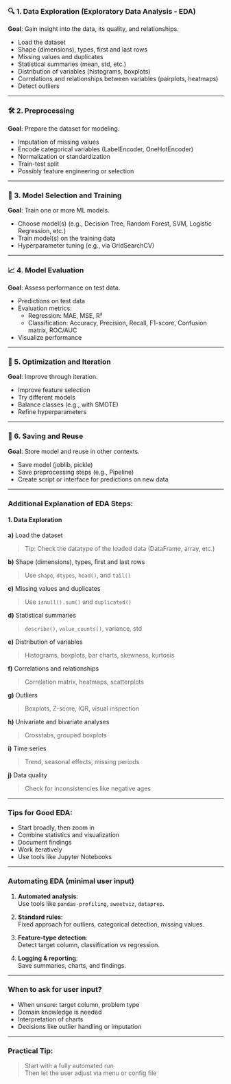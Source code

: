 ### 🔍 1. Data Exploration (Exploratory Data Analysis - EDA)

**Goal**: Gain insight into the data, its quality, and relationships.

- Load the dataset  
- Shape (dimensions), types, first and last rows  
- Missing values and duplicates  
- Statistical summaries (mean, std, etc.)  
- Distribution of variables (histograms, boxplots)  
- Correlations and relationships between variables (pairplots, heatmaps)  
- Detect outliers  

---

### 🛠️ 2. Preprocessing

**Goal**: Prepare the dataset for modeling.

- Imputation of missing values  
- Encode categorical variables (LabelEncoder, OneHotEncoder)  
- Normalization or standardization  
- Train-test split  
- Possibly feature engineering or selection  

---

### 🧠 3. Model Selection and Training

**Goal**: Train one or more ML models.

- Choose model(s) (e.g., Decision Tree, Random Forest, SVM, Logistic Regression, etc.)  
- Train model(s) on the training data  
- Hyperparameter tuning (e.g., via GridSearchCV)  

---

### 📈 4. Model Evaluation

**Goal**: Assess performance on test data.

- Predictions on test data  
- Evaluation metrics:  
  - Regression: MAE, MSE, R²  
  - Classification: Accuracy, Precision, Recall, F1-score, Confusion matrix, ROC/AUC  
- Visualize performance  

---

### 🔁 5. Optimization and Iteration

**Goal**: Improve through iteration.

- Improve feature selection  
- Try different models  
- Balance classes (e.g., with SMOTE)  
- Refine hyperparameters  

---

### 💾 6. Saving and Reuse

**Goal**: Store model and reuse in other contexts.

- Save model (joblib, pickle)  
- Save preprocessing steps (e.g., Pipeline)  
- Create script or interface for predictions on new data  

---

### Additional Explanation of EDA Steps:

#### 1. Data Exploration

**a)** Load the dataset  
> Tip: Check the datatype of the loaded data (DataFrame, array, etc.)

**b)** Shape (dimensions), types, first and last rows  
> Use `shape`, `dtypes`, `head()`, and `tail()`

**c)** Missing values and duplicates  
> Use `isnull().sum()` and `duplicated()`

**d)** Statistical summaries  
> `describe()`, `value_counts()`, variance, std

**e)** Distribution of variables  
> Histograms, boxplots, bar charts, skewness, kurtosis

**f)** Correlations and relationships  
> Correlation matrix, heatmaps, scatterplots

**g)** Outliers  
> Boxplots, Z-score, IQR, visual inspection

**h)** Univariate and bivariate analyses  
> Crosstabs, grouped boxplots

**i)** Time series  
> Trend, seasonal effects, missing periods

**j)** Data quality  
> Check for inconsistencies like negative ages

---

### Tips for Good EDA:

- Start broadly, then zoom in  
- Combine statistics and visualization  
- Document findings  
- Work iteratively  
- Use tools like Jupyter Notebooks  

---

### Automating EDA (minimal user input)

1. **Automated analysis**:  
   Use tools like `pandas-profiling`, `sweetviz`, `dataprep`.

2. **Standard rules**:  
   Fixed approach for outliers, categorical detection, missing values.

3. **Feature-type detection**:  
   Detect target column, classification vs regression.

4. **Logging & reporting**:  
   Save summaries, charts, and findings.

---

### When to **ask** for user input?

- When unsure: target column, problem type  
- Domain knowledge is needed  
- Interpretation of charts  
- Decisions like outlier handling or imputation

---

### Practical Tip:

> Start with a fully automated run  
> Then let the user adjust via menu or config file
